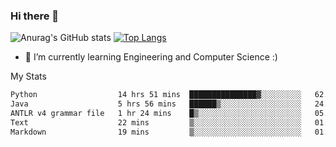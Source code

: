 ### Hi there 👋

![Anurag's GitHub stats](https://github-readme-stats.vercel.app/api?username=MatteoIorio11&show_icons=true&theme=dark) 
[![Top Langs](https://github-readme-stats.vercel.app/api/top-langs/?username=MatteoIorio11&theme=dark)](https://github.com/MatteoIorio11/github-readme-stats)

- 🌱 I’m currently learning Engineering and Computer Science :)

<!--
**MatteoIorio11/MatteoIorio11** is a ✨ _special_ ✨ repository because its `README.md` (this file) appears on your GitHub profile.

Here are some ideas to get you started:

- 🔭 I’m currently working on ...
- 🌱 I’m currently learning ...
- 👯 I’m looking to collaborate on ...
- 🤔 I’m looking for help with ...
- 💬 Ask me about ...
- 📫 How to reach me: ...
- 😄 Pronouns: ...
- ⚡ Fun fact: ...
-->
My Stats
<!--START_SECTION:waka-->

```txt
Python                  14 hrs 51 mins  ███████████████▓░░░░░░░░░   62.31 %
Java                    5 hrs 56 mins   ██████▒░░░░░░░░░░░░░░░░░░   24.94 %
ANTLR v4 grammar file   1 hr 24 mins    █▒░░░░░░░░░░░░░░░░░░░░░░░   05.93 %
Text                    22 mins         ▒░░░░░░░░░░░░░░░░░░░░░░░░   01.55 %
Markdown                19 mins         ▒░░░░░░░░░░░░░░░░░░░░░░░░   01.38 %
```

<!--END_SECTION:waka-->
